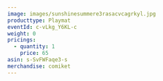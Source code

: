 ```yaml
---
image: images/sunshinesummere3rasacvcagrkyl.jpg
producttype: Playmat
eventId: c-vLkg_Y6KL-c
weight: 0
pricings:
  - quantity: 1
    price: 65
asin: s-SvFWFaqe3-s
merchandise: comiket
---
```


